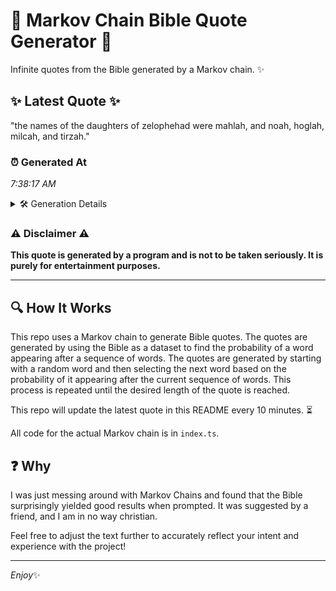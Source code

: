 # 📖 Markov Chain Bible Quote Generator 📖

Infinite quotes from the Bible generated by a Markov chain. ✨

## ✨ Latest Quote ✨
"the names of the daughters of zelophehad were mahlah, and noah, hoglah, milcah, and tirzah."

### ⏰ Generated At
*7:38:17 AM*

<details>
    <summary>🛠️ Generation Details</summary>
    <p>
        <strong>🌱 Seed:</strong> the<br>
        <strong>🔄 Iterations:</strong> 14<br>
        <strong>📜 Context History:</strong><br>[ the ]: names<br>[ the, names ]: of<br>[ the, names, of ]: the<br>[ the, names, of, the ]: daughters<br>[ the, names, of, the, daughters ]: of<br>[ the, names, of, the, daughters, of ]: zelophehad<br>[ names, of, the, daughters, of, zelophehad ]: were<br>[ of, the, daughters, of, zelophehad, were ]: mahlah,<br>[ the, daughters, of, zelophehad, were, mahlah, ]: and<br>[ daughters, of, zelophehad, were, mahlah,, and ]: noah,<br>[ of, zelophehad, were, mahlah,, and, noah, ]: hoglah,<br>[ zelophehad, were, mahlah,, and, noah,, hoglah, ]: milcah,<br>[ were, mahlah,, and, noah,, hoglah,, milcah, ]: and<br>[ mahlah,, and, noah,, hoglah,, milcah,, and ]: tirzah.<br>
    </p>
</details>

### ⚠️ Disclaimer ⚠️
**This quote is generated by a program and is not to be taken seriously. It is purely for entertainment purposes.**

---

## 🔍 How It Works

This repo uses a Markov chain to generate Bible quotes. The quotes are generated by using the Bible as a dataset to find the probability of a word appearing after a sequence of words. The quotes are generated by starting with a random word and then selecting the next word based on the probability of it appearing after the current sequence of words. This process is repeated until the desired length of the quote is reached.

This repo will update the latest quote in this README every 10 minutes. ⏳

All code for the actual Markov chain is in `index.ts`.

## ❓ Why

I was just messing around with Markov Chains and found that the Bible surprisingly yielded good results when prompted. 
It was suggested by a friend, and I am in no way christian.

Feel free to adjust the text further to accurately reflect your intent and experience with the project!

---

*Enjoy*✨
